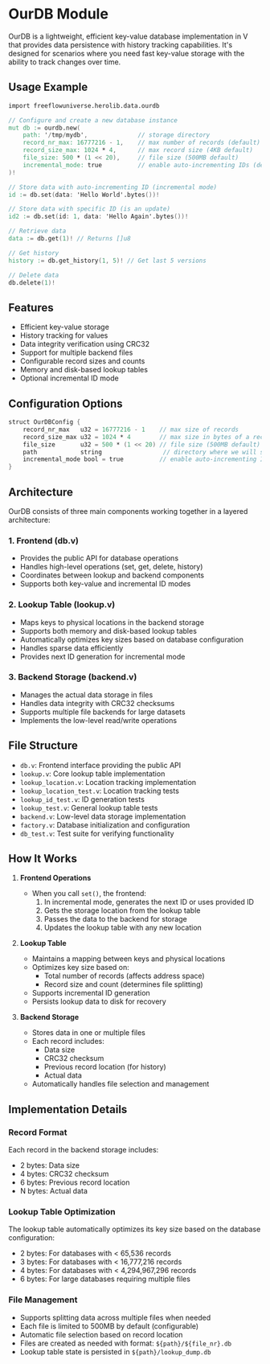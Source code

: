 # OurDB Module

OurDB is a lightweight, efficient key-value database implementation in V that provides data persistence with history tracking capabilities. It's designed for scenarios where you need fast key-value storage with the ability to track changes over time.

## Usage Example

```v
import freeflowuniverse.herolib.data.ourdb

// Configure and create a new database instance
mut db := ourdb.new(
    path: '/tmp/mydb',              // storage directory
    record_nr_max: 16777216 - 1,    // max number of records (default)
    record_size_max: 1024 * 4,      // max record size (4KB default)
    file_size: 500 * (1 << 20),     // file size (500MB default)
    incremental_mode: true          // enable auto-incrementing IDs (default)
)!

// Store data with auto-incrementing ID (incremental mode)
id := db.set(data: 'Hello World'.bytes())!

// Store data with specific ID (is an update)
id2 := db.set(id: 1, data: 'Hello Again'.bytes())!

// Retrieve data
data := db.get(1)! // Returns []u8

// Get history
history := db.get_history(1, 5)! // Get last 5 versions

// Delete data
db.delete(1)!
```

## Features

- Efficient key-value storage
- History tracking for values
- Data integrity verification using CRC32
- Support for multiple backend files
- Configurable record sizes and counts
- Memory and disk-based lookup tables
- Optional incremental ID mode

## Configuration Options

```v
struct OurDBConfig {
    record_nr_max   u32 = 16777216 - 1    // max size of records
    record_size_max u32 = 1024 * 4        // max size in bytes of a record (4KB default)
    file_size       u32 = 500 * (1 << 20) // file size (500MB default)
    path            string                 // directory where we will store the DB
    incremental_mode bool = true          // enable auto-incrementing IDs
}
```

## Architecture

OurDB consists of three main components working together in a layered architecture:

### 1. Frontend (db.v)
- Provides the public API for database operations
- Handles high-level operations (set, get, delete, history)
- Coordinates between lookup and backend components
- Supports both key-value and incremental ID modes

### 2. Lookup Table (lookup.v)
- Maps keys to physical locations in the backend storage
- Supports both memory and disk-based lookup tables
- Automatically optimizes key sizes based on database configuration
- Handles sparse data efficiently
- Provides next ID generation for incremental mode

### 3. Backend Storage (backend.v)
- Manages the actual data storage in files
- Handles data integrity with CRC32 checksums
- Supports multiple file backends for large datasets
- Implements the low-level read/write operations

## File Structure

- `db.v`: Frontend interface providing the public API
- `lookup.v`: Core lookup table implementation
- `lookup_location.v`: Location tracking implementation
- `lookup_location_test.v`: Location tracking tests
- `lookup_id_test.v`: ID generation tests
- `lookup_test.v`: General lookup table tests
- `backend.v`: Low-level data storage implementation
- `factory.v`: Database initialization and configuration
- `db_test.v`: Test suite for verifying functionality

## How It Works

1. **Frontend Operations**
   - When you call `set()`, the frontend:
     1. In incremental mode, generates the next ID or uses provided ID
     2. Gets the storage location from the lookup table
     3. Passes the data to the backend for storage
     4. Updates the lookup table with any new location

2. **Lookup Table**
   - Maintains a mapping between keys and physical locations
   - Optimizes key size based on:
     - Total number of records (affects address space)
     - Record size and count (determines file splitting)
   - Supports incremental ID generation
   - Persists lookup data to disk for recovery

3. **Backend Storage**
   - Stores data in one or multiple files
   - Each record includes:
     - Data size
     - CRC32 checksum
     - Previous record location (for history)
     - Actual data
   - Automatically handles file selection and management

## Implementation Details

### Record Format
Each record in the backend storage includes:
- 2 bytes: Data size
- 4 bytes: CRC32 checksum
- 6 bytes: Previous record location
- N bytes: Actual data

### Lookup Table Optimization
The lookup table automatically optimizes its key size based on the database configuration:
- 2 bytes: For databases with < 65,536 records
- 3 bytes: For databases with < 16,777,216 records
- 4 bytes: For databases with < 4,294,967,296 records
- 6 bytes: For large databases requiring multiple files

### File Management
- Supports splitting data across multiple files when needed
- Each file is limited to 500MB by default (configurable)
- Automatic file selection based on record location
- Files are created as needed with format: `${path}/${file_nr}.db`
- Lookup table state is persisted in `${path}/lookup_dump.db`
